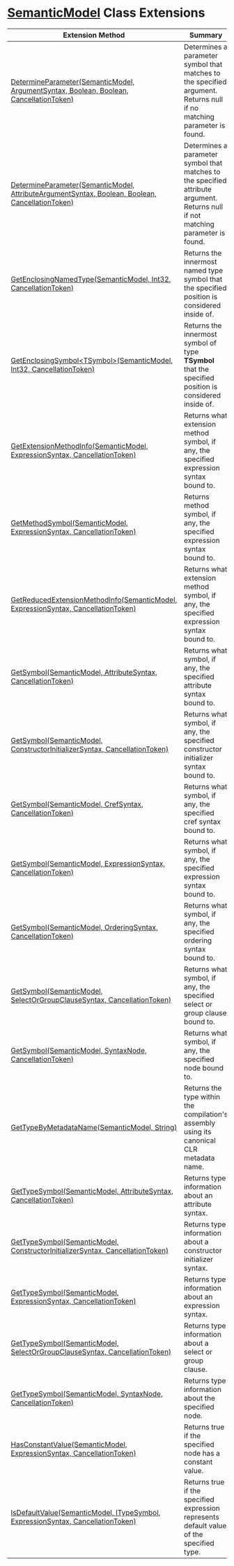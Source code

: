 # [SemanticModel](https://docs.microsoft.com/en-us/dotnet/api/microsoft.codeanalysis.semanticmodel) Class Extensions

| Extension Method | Summary |
| ---------------- | ------- |
| [DetermineParameter(SemanticModel, ArgumentSyntax, Boolean, Boolean, CancellationToken)](../../../Roslynator/CSharp/CSharpExtensions/DetermineParameter/README.md#Roslynator_CSharp_CSharpExtensions_DetermineParameter_Microsoft_CodeAnalysis_SemanticModel_Microsoft_CodeAnalysis_CSharp_Syntax_ArgumentSyntax_System_Boolean_System_Boolean_System_Threading_CancellationToken_) | Determines a parameter symbol that matches to the specified argument\. Returns null if no matching parameter is found\. |
| [DetermineParameter(SemanticModel, AttributeArgumentSyntax, Boolean, Boolean, CancellationToken)](../../../Roslynator/CSharp/CSharpExtensions/DetermineParameter/README.md#Roslynator_CSharp_CSharpExtensions_DetermineParameter_Microsoft_CodeAnalysis_SemanticModel_Microsoft_CodeAnalysis_CSharp_Syntax_AttributeArgumentSyntax_System_Boolean_System_Boolean_System_Threading_CancellationToken_) | Determines a parameter symbol that matches to the specified attribute argument\. Returns null if not matching parameter is found\. |
| [GetEnclosingNamedType(SemanticModel, Int32, CancellationToken)](../../../Roslynator/SemanticModelExtensions/GetEnclosingNamedType/README.md) | Returns the innermost named type symbol that the specified position is considered inside of\. |
| [GetEnclosingSymbol\<TSymbol>(SemanticModel, Int32, CancellationToken)](../../../Roslynator/SemanticModelExtensions/GetEnclosingSymbol-1/README.md) | Returns the innermost symbol of type **TSymbol** that the specified position is considered inside of\. |
| [GetExtensionMethodInfo(SemanticModel, ExpressionSyntax, CancellationToken)](../../../Roslynator/CSharp/CSharpExtensions/GetExtensionMethodInfo/README.md) | Returns what extension method symbol, if any, the specified expression syntax bound to\. |
| [GetMethodSymbol(SemanticModel, ExpressionSyntax, CancellationToken)](../../../Roslynator/CSharp/CSharpExtensions/GetMethodSymbol/README.md) | Returns method symbol, if any, the specified expression syntax bound to\. |
| [GetReducedExtensionMethodInfo(SemanticModel, ExpressionSyntax, CancellationToken)](../../../Roslynator/CSharp/CSharpExtensions/GetReducedExtensionMethodInfo/README.md) | Returns what extension method symbol, if any, the specified expression syntax bound to\. |
| [GetSymbol(SemanticModel, AttributeSyntax, CancellationToken)](../../../Roslynator/CSharp/CSharpExtensions/GetSymbol/README.md#Roslynator_CSharp_CSharpExtensions_GetSymbol_Microsoft_CodeAnalysis_SemanticModel_Microsoft_CodeAnalysis_CSharp_Syntax_AttributeSyntax_System_Threading_CancellationToken_) | Returns what symbol, if any, the specified attribute syntax bound to\. |
| [GetSymbol(SemanticModel, ConstructorInitializerSyntax, CancellationToken)](../../../Roslynator/CSharp/CSharpExtensions/GetSymbol/README.md#Roslynator_CSharp_CSharpExtensions_GetSymbol_Microsoft_CodeAnalysis_SemanticModel_Microsoft_CodeAnalysis_CSharp_Syntax_ConstructorInitializerSyntax_System_Threading_CancellationToken_) | Returns what symbol, if any, the specified constructor initializer syntax bound to\. |
| [GetSymbol(SemanticModel, CrefSyntax, CancellationToken)](../../../Roslynator/CSharp/CSharpExtensions/GetSymbol/README.md#Roslynator_CSharp_CSharpExtensions_GetSymbol_Microsoft_CodeAnalysis_SemanticModel_Microsoft_CodeAnalysis_CSharp_Syntax_CrefSyntax_System_Threading_CancellationToken_) | Returns what symbol, if any, the specified cref syntax bound to\. |
| [GetSymbol(SemanticModel, ExpressionSyntax, CancellationToken)](../../../Roslynator/CSharp/CSharpExtensions/GetSymbol/README.md#Roslynator_CSharp_CSharpExtensions_GetSymbol_Microsoft_CodeAnalysis_SemanticModel_Microsoft_CodeAnalysis_CSharp_Syntax_ExpressionSyntax_System_Threading_CancellationToken_) | Returns what symbol, if any, the specified expression syntax bound to\. |
| [GetSymbol(SemanticModel, OrderingSyntax, CancellationToken)](../../../Roslynator/CSharp/CSharpExtensions/GetSymbol/README.md#Roslynator_CSharp_CSharpExtensions_GetSymbol_Microsoft_CodeAnalysis_SemanticModel_Microsoft_CodeAnalysis_CSharp_Syntax_OrderingSyntax_System_Threading_CancellationToken_) | Returns what symbol, if any, the specified ordering syntax bound to\. |
| [GetSymbol(SemanticModel, SelectOrGroupClauseSyntax, CancellationToken)](../../../Roslynator/CSharp/CSharpExtensions/GetSymbol/README.md#Roslynator_CSharp_CSharpExtensions_GetSymbol_Microsoft_CodeAnalysis_SemanticModel_Microsoft_CodeAnalysis_CSharp_Syntax_SelectOrGroupClauseSyntax_System_Threading_CancellationToken_) | Returns what symbol, if any, the specified select or group clause bound to\. |
| [GetSymbol(SemanticModel, SyntaxNode, CancellationToken)](../../../Roslynator/SemanticModelExtensions/GetSymbol/README.md) | Returns what symbol, if any, the specified node bound to\. |
| [GetTypeByMetadataName(SemanticModel, String)](../../../Roslynator/SemanticModelExtensions/GetTypeByMetadataName/README.md) | Returns the type within the compilation's assembly using its canonical CLR metadata name\. |
| [GetTypeSymbol(SemanticModel, AttributeSyntax, CancellationToken)](../../../Roslynator/CSharp/CSharpExtensions/GetTypeSymbol/README.md#Roslynator_CSharp_CSharpExtensions_GetTypeSymbol_Microsoft_CodeAnalysis_SemanticModel_Microsoft_CodeAnalysis_CSharp_Syntax_AttributeSyntax_System_Threading_CancellationToken_) | Returns type information about an attribute syntax\. |
| [GetTypeSymbol(SemanticModel, ConstructorInitializerSyntax, CancellationToken)](../../../Roslynator/CSharp/CSharpExtensions/GetTypeSymbol/README.md#Roslynator_CSharp_CSharpExtensions_GetTypeSymbol_Microsoft_CodeAnalysis_SemanticModel_Microsoft_CodeAnalysis_CSharp_Syntax_ConstructorInitializerSyntax_System_Threading_CancellationToken_) | Returns type information about a constructor initializer syntax\. |
| [GetTypeSymbol(SemanticModel, ExpressionSyntax, CancellationToken)](../../../Roslynator/CSharp/CSharpExtensions/GetTypeSymbol/README.md#Roslynator_CSharp_CSharpExtensions_GetTypeSymbol_Microsoft_CodeAnalysis_SemanticModel_Microsoft_CodeAnalysis_CSharp_Syntax_ExpressionSyntax_System_Threading_CancellationToken_) | Returns type information about an expression syntax\. |
| [GetTypeSymbol(SemanticModel, SelectOrGroupClauseSyntax, CancellationToken)](../../../Roslynator/CSharp/CSharpExtensions/GetTypeSymbol/README.md#Roslynator_CSharp_CSharpExtensions_GetTypeSymbol_Microsoft_CodeAnalysis_SemanticModel_Microsoft_CodeAnalysis_CSharp_Syntax_SelectOrGroupClauseSyntax_System_Threading_CancellationToken_) | Returns type information about a select or group clause\. |
| [GetTypeSymbol(SemanticModel, SyntaxNode, CancellationToken)](../../../Roslynator/SemanticModelExtensions/GetTypeSymbol/README.md) | Returns type information about the specified node\. |
| [HasConstantValue(SemanticModel, ExpressionSyntax, CancellationToken)](../../../Roslynator/CSharp/CSharpExtensions/HasConstantValue/README.md) | Returns true if the specified node has a constant value\. |
| [IsDefaultValue(SemanticModel, ITypeSymbol, ExpressionSyntax, CancellationToken)](../../../Roslynator/CSharp/CSharpExtensions/IsDefaultValue/README.md) | Returns true if the specified expression represents default value of the specified type\. |

